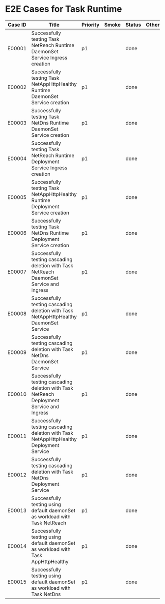 # E2E Cases for Task Runtime

| Case ID | Title                                                                                     | Priority | Smoke | Status |    Other    |
|---------|-------------------------------------------------------------------------------------------|----------|-------|--------|-------------|
| E00001  | Successfully testing Task NetReach Runtime DaemonSet Service Ingress creation             | p1       |       | done   |             |
| E00002  | Successfully testing Task NetAppHttpHealthy Runtime DaemonSet Service creation            | p1       |       | done   |             |
| E00003  | Successfully testing Task NetDns Runtime DaemonSet Service creation                       | p1       |       | done   |             |
| E00004  | Successfully testing Task NetReach Runtime Deployment Service Ingress creation            | p1       |       | done   |             |
| E00005  | Successfully testing Task NetAppHttpHealthy Runtime Deployment Service creation           | p1       |       | done   |             |
| E00006  | Successfully testing Task NetDns Runtime Deployment Service creation                      | p1       |       | done   |             |
| E00007  | Successfully testing cascading deletion with Task NetReach DaemonSet Service and Ingress  | p1       |       | done   |             |
| E00008  | Successfully testing cascading deletion with Task NetAppHttpHealthy DaemonSet Service     | p1       |       | done   |             |
| E00009  | Successfully testing cascading deletion with Task NetDns DaemonSet Service                | p1       |       | done   |             |
| E00010  | Successfully testing cascading deletion with Task NetReach Deployment Service and Ingress | p1       |       | done   |             |
| E00011  | Successfully testing cascading deletion with Task NetAppHttpHealthy Deployment Service    | p1       |       | done   |             |
| E00012  | Successfully testing cascading deletion with Task NetDns Deployment Service               | p1       |       | done   |             |
| E00013  | Successfully testing using default daemonSet  as workload with Task NetReach              | p1       |       | done   |             |
| E00014  | Successfully testing using default daemonSet  as workload with Task AppHttpHealthy        | p1       |       | done   |             |
| E00015  | Successfully testing using default daemonSet  as workload with Task NetDns                | p1       |       | done   |             |